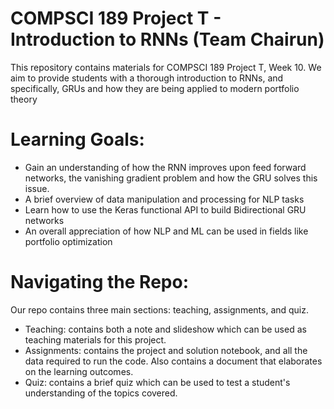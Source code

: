 # COMPSCI 189 Project T - Introduction to RNNs (Team Chairun) 
This repository contains materials for COMPSCI 189 Project T, Week 10. We aim to provide students with a thorough introduction to RNNs, and specifically, GRUs and how they are being applied to modern portfolio theory

# Learning Goals: 
- Gain an understanding of how the RNN improves upon feed forward networks, the vanishing gradient problem and how the GRU solves this issue. 
- A brief overview of data manipulation and processing for NLP tasks
- Learn how to use the Keras functional API to build Bidirectional GRU networks 
- An overall appreciation of how NLP and ML can be used in fields like portfolio optimization

# Navigating the Repo: 
Our repo contains three main sections: teaching, assignments, and quiz.

- Teaching: contains both a note and slideshow which can be used as teaching materials for this project.
- Assignments: contains the project and solution notebook, and all the data required to run the code. Also contains a document that elaborates on the learning outcomes. 
- Quiz: contains a brief quiz which can be used to test a student's understanding of the topics covered.
